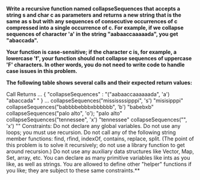 **Write a recursive function named collapseSequences that accepts a string s and char c as parameters and returns a new string that is the same as s but with any sequences of consecutive occurrences of c compressed into a single occurrence of c. For example, if we collapse sequences of character 'a' in the string "aabaaccaaaaada", you get "abaccada".**

**Your function is case-sensitive; if the character c is, for example, a lowercase 'f', your function should not collapse sequences of uppercase 'F' characters. In other words, you do not need to write code to handle case issues in this problem.**

**The following table shows several calls and their expected return values:**

Call	Returns
...
{
   "collapseSequences" : "("aabaaccaaaaaada", 'a')	"abaccada" "
}
...
collapseSequences("mississssipppi", 's')	"misisipppi"
collapseSequences("babbbbebbbxbbbbbb", 'b')	"babebxb"
collapseSequences("palo alto", 'o');	"palo alto"
collapseSequences("tennessee", 'x')	"tennessee"
collapseSequences("", 'x')	""
Constraints: Do not declare any global variables. Do not use any loops; you must use recursion. Do not call any of the following string member functions: find, rfind, indexOf, contains, replace, split. (The point of this problem is to solve it recursively; do not use a library function to get around recursion.) Do not use any auxiliary data structures like Vector, Map, Set, array, etc. You can declare as many primitive variables like ints as you like, as well as strings. You are allowed to define other "helper" functions if you like; they are subject to these same constraints.**
  
